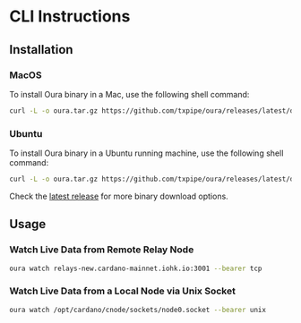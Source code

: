 # CLI Instructions

## Installation

### MacOS

To install Oura binary in a Mac, use the following shell command:

```sh
curl -L -o oura.tar.gz https://github.com/txpipe/oura/releases/latest/download/oura-x86_64-apple-darwin.tar.gz && tar xvzf oura.tar.gz && mv oura /usr/local/bin
```

### Ubuntu

To install Oura binary in a Ubuntu running machine, use the following shell command:

```sh
curl -L -o oura.tar.gz https://github.com/txpipe/oura/releases/latest/download/oura-x86_64-unknown-linux-gnu.tar.gz && tar xvzf oura.tar.gz && mv oura /usr/local/bin
```

Check the [latest release](https://github.com/txpipe/oura/releases/latest) for more binary download options.

## Usage

### Watch Live Data from Remote Relay Node

```sh
oura watch relays-new.cardano-mainnet.iohk.io:3001 --bearer tcp
```

### Watch Live Data from a Local Node via Unix Socket

```sh
oura watch /opt/cardano/cnode/sockets/node0.socket --bearer unix
```